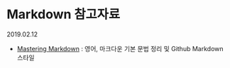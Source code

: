 # Markdown 참고자료

2019.02.12

- [Mastering Markdown](https://guides.github.com/features/mastering-markdown/) : 영어, 마크다운 기본 문법 정리 및 Github Markdown 스타일
